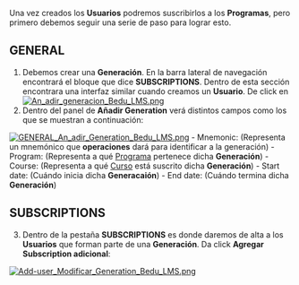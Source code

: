 Una vez creados los **Usuarios** podremos suscribirlos a los **Programas**, pero primero debemos seguir una serie de paso para lograr esto.

## GENERAL

1. Debemos crear una **Generación**. En la barra lateral de navegación encontrará el bloque que dice **SUBSCRIPTIONS**. Dentro de esta sección encontrara una interfaz similar cuando creamos un **Usuario**. De click en [![An_adir_generacion_Bedu_LMS.png](https://s33.postimg.cc/bqoxy6yrz/An_adir_generacion_Bedu_LMS.png)](https://postimg.cc/image/pkdan8rd7/)
2. Dentro del panel de **Añadir Generation** verá distintos campos como los que se muestran a continuación:

[![GENERAL_An_adir_Generation_Bedu_LMS.png](https://s33.postimg.cc/dz34f336n/GENERAL_An_adir_Generation_Bedu_LMS.png)](https://postimg.cc/image/kpjloiqcb/)
    - Mnemonic: (Representa un mnemónico que **operaciones** dará para identificar a la generación)
    - Program: (Representa a qué [Programa]() pertenece dicha **Generación**)
    - Course: (Representa a qué [Curso]() está suscrito dicha **Generación**)
    - Start date: (Cuándo inicia dicha **Generacaión**)
    - End date: (Cuándo termina dicha **Generación**)

## SUBSCRIPTIONS

3. Dentro de la pestaña **SUBSCRIPTIONS** es donde daremos de alta a los **Usuarios** que forman parte de una **Generación**. Da click **Agregar Subscription adicional**:

[![Add-user_Modificar_Generation_Bedu_LMS.png](https://s33.postimg.cc/lvnlnnmgf/Add-user_Modificar_Generation_Bedu_LMS.png)](https://postimg.cc/image/ic1nxujqj/)